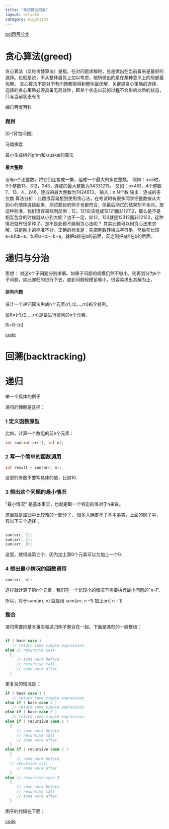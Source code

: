 ```yaml
---
title: "常用算法归类"
layout: article
category: algorithm
---
```


[poj题目分类](http://www.cnblogs.com/kuangbin/archive/2011/07/29/2120667.html)

# 贪心算法(greed)

贪心算法（又称贪婪算法）是指，在对问题求解时，总是做出在当前看来是最好的选择。也就是说，不从整体最优上加以考虑，他所做出的是在某种意义上的局部最优解。
贪心算法不是对所有问题都能得到整体最优解，关键是贪心策略的选择，选择的贪心策略必须具备无后效性，即某个状态以前的过程不会影响以后的状态，只与当前状态有关

摘自百度百科

### 题目

[0-1背包问题]

马踏棋盘

最小生成树的prim和kruskal的算法

#### 最大整数

设有n个正整数，将它们连接成一排，组成一个最大的多位整数。
例如：n=3时，3个整数13，312，343，连成的最大整数为34331213。
又如：n=4时，4个整数7，13，4，246，连成的最大整数为7424613。
输入：n
N个数
输出：连成的多位数
算法分析：此题很容易想到使用贪心法，在考试时有很多同学把整数按从大到小的顺序连接起来，测试题目的例子也都符合，但最后测试的结果却不全对。按这种标准，我们很容易找到反例：12，121应该组成12121而非12112，那么是不是相互包含的时候就从小到大呢？也不一定，如12，123就是12312而非12123，这种情况就有很多种了。是不是此题不能用贪心法呢？
其实此题可以用贪心法来求解，只是刚才的标准不对，正确的标准是：先把整数转换成字符串，然后在比较a+b和b+a，如果a+b>=b+a，就把a排在b的前面，反之则把a排在b的后面。

# 递归与分治

思想： 对这k个子问题分别求解。如果子问题的规模仍然不够小，则再划分为k个子问题，如此递归的进行下去，直到问题规模足够小，很容易求出其解为止。

#### 排列问题


设计一个递归算法生成n个元素{r1,r2,…,rn}的全排列。

设R={r1,r2,…,rn}是要进行排列的n个元素，

Ri=R-{ri}

[code](https://github.com/yuzibo/DS/blob/master/algorithm/recursion/permut.c)

# 回溯(backtracking)


# 递归

举一个具体的例子

递归的理解是这样：


### 1 定义函数原型

比如，计算一个数组的前n个元素：

```c
int sum(int arr[], int n);
```

### 2 写一个简单的函数调用

```c
int result = sum(arr, n);
```
这里的参数不要写具体的值，比如10.

### 3 想出这个问题的最小情况

"最小情况" 是基本事实，也就是取一个特定的值对于n来说。

这里就是递归中比较难的一部分了， 很多人确定不了基本事实。上面的例子中，有以下三个选择：

```c

sum(arr, 2);
sum(arr, 1);
sum(arr, 0);

```

这里，就得选第三个，因为加上第0个元素可以为加上一个0.

### 4 想出最小情况的函数调用

```c
sum(arr, n);
```

这样就计算了第n个元素，我们在一个比较小的情况下需要执行最小问题的"n-1".

所以，对于sum(arr, n) 就是用 sum(arr, n -1) 加上arr[ n - 1]

### 整合

递归需要把基本事实和递归例子整合在一起。下面是递归的一般模板：

```c

if ( base case )
   // return some simple expression
else // recursive case
  {
     // some work before
     // recursive call
     // some work after
  }
```

更复杂的情况是：

```c
if ( base case 1 )
   // return some simple expression
else if ( base case 2 )
   // return some simple expression
else if ( base case 3 )
   // return some simple expression
else if ( recursive case 1 )
  {
     // some work before
     // recursive call
     // some work after
  }
else if ( recursive case 2 )
  {
     // some work before
  // recursive call
     // some work after
  }
else // recursive case 3
  {
     // some work before
     // recursive call
     // some work after
  }
```

 例子的代码在下面：

[code](https://github.com/yuzibo/DS/blob/master/algorithm/recursion/sum_recur.c)




